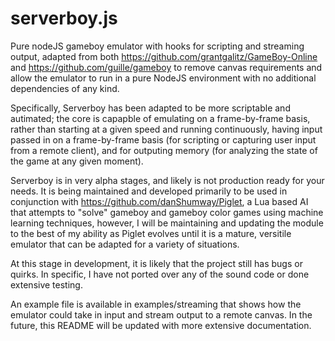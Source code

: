 serverboy.js
============

Pure nodeJS gameboy emulator with hooks for scripting and streaming output, adapted from both https://github.com/grantgalitz/GameBoy-Online and https://github.com/guille/gameboy to remove canvas requirements and allow the emulator to run in a pure NodeJS environment with no additional dependencies of any kind.

Specifically, Serverboy has been adapted to be more scriptable and autimated; the core is capapble of emulating on a frame-by-frame basis, rather than starting at a given speed and running continuously, having input passed in on a frame-by-frame basis (for scripting or capturing user input from a remote client), and for outputing memory (for analyzing the state of the game at any given moment).

Serverboy is in very alpha stages, and likely is not production ready for your needs. It is being maintained and developed primarily to be used in conjunction with https://github.com/danShumway/Piglet, a Lua based AI that attempts to "solve" gameboy and gameboy color games using machine learning techniques, however, I will be maintaining and updating the module to the best of my ability as Piglet evolves until it is a mature, versitile emulator that can be adapted for a variety of situations.

At this stage in development, it is likely that the project still has bugs or quirks.  In specific, I have not ported over any of the sound code or done extensive testing. 

An example file is available in examples/streaming that shows how the emulator could take in input and stream output to a remote canvas.  In the future, this README will be updated with more extensive documentation.
